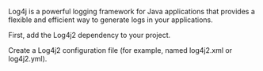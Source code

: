 Log4j is a powerful logging framework for Java applications that provides a flexible and efficient way to generate logs in your applications.

First, add the Log4j2 dependency to your project.

Create a Log4j2 configuration file (for example, named log4j2.xml or log4j2.yml).
